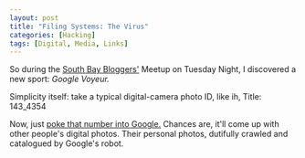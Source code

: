 ```yaml
---
layout: post
title: "Filing Systems: The Virus"
categories: [Hacking]
tags: [Digital, Media, Links]
---
```

So during the <a href="http://www.sfbaybloggers.com/">South Bay Bloggers'</a> Meetup on Tuesday Night, I discovered a new sport: <i>Google Voyeur.</i>

Simplicity itself: take a typical digital-camera photo ID, like ih, Title: 143_4354

Now, just <a href="http://www.google.com/search?q=143_4354&svnum=10&hl=en&lr=&ie=UTF-8&sa=N&tab=iw">poke that number into Google.</a> Chances are, it'll come up with other people's digital photos. Their personal photos, dutifully crawled and catalogued by Google's robot.

